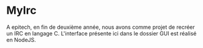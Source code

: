 # MyIrc

A epitech, en fin de deuxième année, nous avons comme projet de recréer un IRC en langage C.
L'interface présente ici dans le dossier GUI est réalisé en NodeJS.
